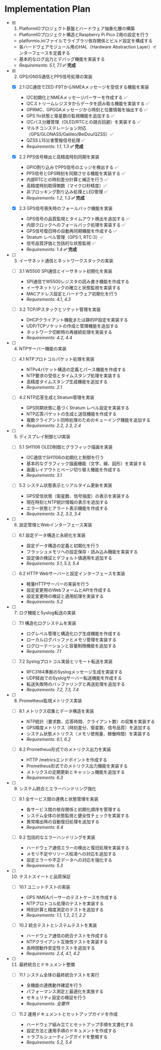 # Implementation Plan

- [x] 1. PlatformIOプロジェクト基盤とハードウェア抽象化層の構築
  - PlatformIOプロジェクト構造とRaspberry Pi Pico 2用の設定を行う
  - platformio.iniファイルでライブラリ依存関係とビルド設定を構成する
  - 各ハードウェアモジュール用のHAL（Hardware Abstraction Layer）インターフェースを定義する
  - 基本的なログ出力とデバッグ機能を実装する
  - _Requirements: 5.1, 7.1_ **✅ 完成**

- [x] 2. GPS/GNSS通信とPPS信号処理の実装
  - [x] 2.1 I2C通信でZED-F9TからNMEAメッセージを受信する機能を実装
    - I2C初期化とNMEAメッセージパーサーを作成する ✅
    - I2Cストリームレジスタからデータを読み取る機能を実装する ✅
    - GPRMC、GPGGAメッセージから時刻と位置情報を抽出する ✅
    - GPS fix状態と衛星数の監視機能を追加する ✅
    - I2Cバス分離管理（OLED/RTCとの競合回避）を実装する ✅
    - マルチコンステレーション対応（GPS/GLONASS/Galileo/BeiDou/QZSS）✅
    - QZSS L1S災害警報信号処理 ✅
    - _Requirements: 1.1, 1.3_ **✅ 完成**

  - [x] 2.2 PPS信号検出と高精度時刻同期を実装
    - GPIO割り込みでPPS信号のエッジを検出する ✅
    - PPS信号とGPS時刻を同期させる機能を実装する ✅
    - 内部RTCとの時刻差分計算と補正を行う ✅
    - 高精度時刻取得関数（マイクロ秒精度）✅
    - 非ブロッキング割り込み処理とLED管理 ✅
    - _Requirements: 1.2, 1.3_ **✅ 完成**

  - [x] 2.3 GPS信号喪失時のフォールバック機能を実装
    - GPS信号の品質監視とタイムアウト検出を追加する ✅
    - 内部クロックへのフォールバック処理を実装する ✅
    - GPS信号復旧時の自動再同期機能を作成する ✅
    - Stratum レベル管理（GPS:1, RTC:3）✅
    - 信号品質評価と包括的な状態監視 ✅
    - _Requirements: 1.4_ **✅ 完成**

- [ ] 3. イーサネット通信とネットワークスタックの実装
  - [ ] 3.1 W5500 SPI通信とイーサネット初期化を実装
    - SPI通信でW5500レジスタの読み書き機能を作成する
    - イーサネットリンクの確立と状態監視を実装する
    - MACアドレス設定とハードウェア初期化を行う
    - _Requirements: 4.1, 4.3_

  - [ ] 3.2 TCP/IPスタックとソケット管理を実装
    - DHCPクライアント機能または静的IP設定を実装する
    - UDP/TCPソケットの作成と管理機能を追加する
    - ネットワーク切断時の再接続処理を実装する
    - _Requirements: 4.2, 4.4_

- [ ] 4. NTPサーバー機能の実装
  - [ ] 4.1 NTPプロトコルパケット処理を実装
    - NTPv4パケット構造の定義とパース機能を作成する
    - NTP要求の受信とタイムスタンプ処理を実装する
    - 高精度タイムスタンプ生成機能を追加する
    - _Requirements: 2.1_

  - [ ] 4.2 NTP応答生成とStratum管理を実装
    - GPS同期状態に基づくStratum レベル設定を実装する
    - NTP応答パケットの生成と送信機能を作成する
    - 複数クライアント同時処理のためのキューイング機能を追加する
    - _Requirements: 2.2, 2.3, 2.4_

- [ ] 5. ディスプレイ制御とUI実装
  - [ ] 5.1 SH1106 OLED制御とグラフィック描画を実装
    - I2C通信でSH1106の初期化と制御を行う
    - 基本的なグラフィック描画機能（文字、線、図形）を実装する
    - 画面レイアウトとページ切り替え機能を作成する
    - _Requirements: 3.1_

  - [ ] 5.2 システム状態表示とリアルタイム更新を実装
    - GPS受信状態（衛星数、信号強度）の表示を実装する
    - 現在時刻とNTP統計情報の表示を追加する
    - エラー状態とアラート表示機能を作成する
    - _Requirements: 3.2, 3.3, 3.4_

- [ ] 6. 設定管理とWebインターフェース実装
  - [ ] 6.1 設定データ構造と永続化を実装
    - 設定データ構造の定義と初期化を行う
    - フラッシュメモリへの設定保存・読み込み機能を実装する
    - 設定値の検証とデフォルト値適用を追加する
    - _Requirements: 5.1, 5.3, 5.4_

  - [ ] 6.2 HTTP Webサーバーと設定インターフェースを実装
    - 軽量HTTPサーバーの実装を行う
    - 設定変更用のWebフォームとAPIを作成する
    - 設定変更時の検証と適用処理を実装する
    - _Requirements: 5.2_

- [ ] 7. ログ機能とSyslog転送の実装
  - [ ] 7.1 構造化ログシステムを実装
    - ログレベル管理と構造化ログ生成機能を作成する
    - ローカルログバッファとメモリ管理を実装する
    - ログローテーションと容量制限機能を追加する
    - _Requirements: 7.1_

  - [ ] 7.2 Syslogプロトコル実装とリモート転送を実装
    - RFC3164準拠のSyslogメッセージ生成を実装する
    - UDP経由でのSyslogサーバー転送機能を作成する
    - 転送失敗時のバッファリングと再送処理を追加する
    - _Requirements: 7.2, 7.3, 7.4_

- [ ] 8. Prometheus監視メトリクス実装
  - [ ] 8.1 メトリクス収集とデータ構造を実装
    - NTP統計（要求数、応答時間、クライアント数）の収集を実装する
    - GPS精度メトリクス（時刻差分、衛星数、信号品質）を追加する
    - システム状態メトリクス（メモリ使用量、稼働時間）を実装する
    - _Requirements: 6.1, 6.2_

  - [ ] 8.2 Prometheus形式でのメトリクス出力を実装
    - HTTP /metricsエンドポイントを作成する
    - Prometheus形式でのメトリクス出力機能を実装する
    - メトリクスの定期更新とキャッシュ機能を追加する
    - _Requirements: 6.3_

- [ ] 9. システム統合とエラーハンドリング強化
  - [ ] 9.1 全サービス間の連携と状態管理を実装
    - 各サービス間の依存関係と初期化順序を管理する
    - システム全体の状態監視と健全性チェックを実装する
    - 異常検出時の自動復旧処理を追加する
    - _Requirements: 6.4_

  - [ ] 9.2 包括的なエラーハンドリングを実装
    - ハードウェア通信エラーの検出と復旧処理を実装する
    - メモリ不足やリソース枯渇への対応を追加する
    - 設定エラーや不正データへの対応を強化する
    - _Requirements: 5.3_

- [ ] 10. テストスイートと品質保証
  - [ ] 10.1 ユニットテストの実装
    - GPS NMEAパーサーのテストケースを作成する
    - NTPプロトコル処理のテストを実装する
    - 時刻計算と精度測定のテストを追加する
    - _Requirements: 1.1, 1.2, 2.1, 2.2_

  - [ ] 10.2 統合テストとシステムテストを実装
    - ハードウェア通信の統合テストを作成する
    - NTPクライアント互換性テストを実装する
    - 長時間動作安定性テストを追加する
    - _Requirements: 2.4, 4.1, 4.2_

- [ ] 11. 最終統合とドキュメント整備
  - [ ] 11.1 システム全体の最終統合テストを実行
    - 全機能の連携動作確認を行う
    - パフォーマンス測定と最適化を実施する
    - セキュリティ設定の検証を行う
    - _Requirements: 全要件_

  - [ ] 11.2 運用ドキュメントとセットアップガイドを作成
    - ハードウェア組み立てとセットアップ手順を文書化する
    - 設定方法と運用手順のドキュメントを作成する
    - トラブルシューティングガイドを整備する
    - _Requirements: 5.2, 5.4_